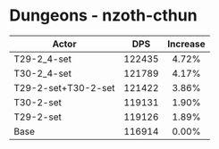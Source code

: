 # Dungeons - nzoth-cthun
| Actor | DPS | Increase |
|---|:---:|:---:|
|T29-2_4-set|122435|4.72%|
|T30-2_4-set|121789|4.17%|
|T29-2-set+T30-2-set|121422|3.86%|
|T30-2-set|119131|1.90%|
|T29-2-set|119126|1.89%|
|Base|116914|0.00%|
